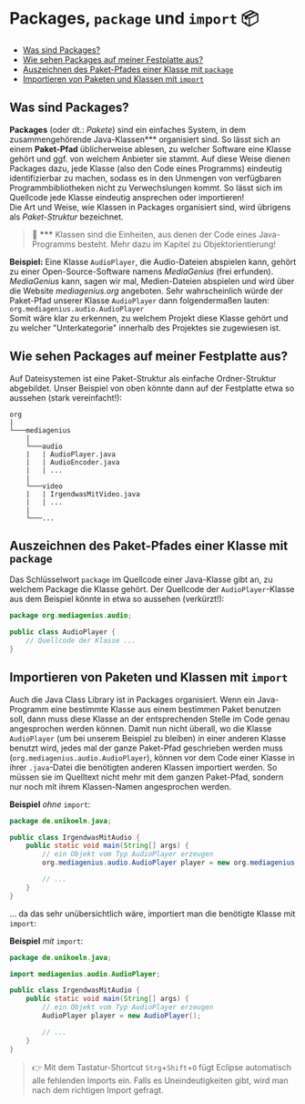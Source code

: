 
# Packages, `package` und `import` :package:<!-- omit in toc -->

- [Was sind Packages?](#was-sind-packages)
- [Wie sehen Packages auf meiner Festplatte aus?](#wie-sehen-packages-auf-meiner-festplatte-aus)
- [Auszeichnen des Paket-Pfades einer Klasse mit `package`](#auszeichnen-des-paket-pfades-einer-klasse-mit-package)
- [Importieren von Paketen und Klassen mit `import`](#importieren-von-paketen-und-klassen-mit-import)

## Was sind Packages?

**Packages** (oder dt.: _Pakete_) sind ein einfaches System, in dem zusammengehörende Java-Klassen*** organisiert sind. So lässt sich an einem **Paket-Pfad** üblicherweise ablesen, zu welcher Software eine Klasse gehört und ggf. von welchem Anbieter sie stammt. Auf diese Weise dienen Packages dazu, jede Klasse (also den Code eines Programms) eindeutig identifizierbar zu machen, sodass es in den Unmengen von verfügbaren Programmbibliotheken nicht zu Verwechslungen kommt. So lässt sich im Quellcode jede Klasse eindeutig ansprechen oder importieren!  
Die Art und Weise, wie Klassen in Packages organisiert sind, wird übrigens als _Paket-Struktur_ bezeichnet.

> :speech_balloon: **\*\*\*** Klassen sind die Einheiten, aus denen der Code eines Java-Programms besteht. Mehr dazu im Kapitel zu Objektorientierung!

**Beispiel:** Eine Klasse `AudioPlayer`, die Audio-Dateien abspielen kann, gehört zu einer Open-Source-Software namens _MediaGenius_ (frei erfunden). _MediaGenius_ kann, sagen wir mal, Medien-Dateien abspielen und wird über die Website _mediagenius.org_ angeboten. Sehr wahrscheinlich würde der Paket-Pfad unserer Klasse `AudioPlayer` dann folgendermaßen lauten: `org.mediagenius.audio.AudioPlayer`  
Somit wäre klar zu erkennen, zu welchem Projekt diese Klasse gehört und zu welcher "Unterkategorie" innerhalb des Projektes sie zugewiesen ist.


## Wie sehen Packages auf meiner Festplatte aus?

Auf Dateisystemen ist eine Paket-Struktur als einfache Ordner-Struktur abgebildet. Unser Beispiel von oben könnte dann auf der Festplatte etwa so aussehen (stark vereinfacht!):

```
org
|
└───mediagenius
    |
    └───audio
    |   | AudioPlayer.java
    |   | AudioEncoder.java
    |   | ...
    |
    └───video
    |   | IrgendwasMitVideo.java
    |   | ...
    |
    └───...
```


## Auszeichnen des Paket-Pfades einer Klasse mit `package`

Das Schlüsselwort `package` im Quellcode einer Java-Klasse gibt an, zu welchem Package die Klasse gehört. Der Quellcode der `AudioPlayer`-Klasse aus dem Beispiel könnte in etwa so aussehen (verkürzt!):

``` java
package org.mediagenius.audio;

public class AudioPlayer {
    // Quellcode der Klasse ...
}
```


## Importieren von Paketen und Klassen mit `import`

Auch die Java Class Library ist in Packages organisiert. Wenn ein Java-Programm eine bestimmte Klasse aus einem bestimmen Paket benutzen soll, dann muss diese Klasse an der entsprechenden Stelle im Code genau angesprochen werden können. Damit nun nicht überall, wo die Klasse `AudioPlayer` (um bei unserem Beispiel zu bleiben) in einer anderen Klasse benutzt wird, jedes mal der ganze Paket-Pfad geschrieben werden muss (`org.mediagenius.audio.AudioPlayer`), können vor dem Code einer Klasse in ihrer `.java`-Datei die benötigten anderen Klassen importiert werden. So müssen sie im Quelltext nicht mehr mit dem ganzen Paket-Pfad, sondern nur noch mit ihrem Klassen-Namen angesprochen werden.

**Beispiel** _ohne_ `import`:
``` java
package de.unikoeln.java;

public class IrgendwasMitAudio {
    public static void main(String[] args) {
        // ein Objekt vom Typ AudioPlayer erzeugen
        org.mediagenius.audio.AudioPlayer player = new org.mediagenius.audio.AudioPlayer();

        // ...
    }
}
```

... da das sehr unübersichtlich wäre, importiert man die benötigte Klasse mit `import`:

**Beispiel** _mit_ `import`:
``` java
package de.unikoeln.java;

import mediagenius.audio.AudioPlayer;

public class IrgendwasMitAudio {
    public static void main(String[] args) {
        // ein Objekt vom Typ AudioPlayer erzeugen
        AudioPlayer player = new AudioPlayer();

        // ...
    }
}
```

> :point_right: Mit dem Tastatur-Shortcut `Strg`+`Shift`+`O` fügt Eclipse automatisch alle fehlenden Imports ein. Falls es Uneindeutigkeiten gibt, wird man nach dem richtigen Import gefragt.



